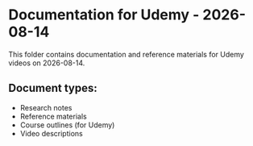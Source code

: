 # Documentation for Udemy - 2026-08-14

This folder contains documentation and reference materials for Udemy videos on 2026-08-14.

## Document types:
- Research notes
- Reference materials
- Course outlines (for Udemy)
- Video descriptions

